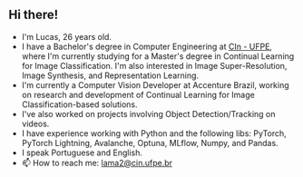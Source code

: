 ## Hi there! 

- I'm Lucas, 26 years old.
- I have a Bachelor's degree in Computer Engineering at [CIn - UFPE](https://cin.ufpe.br), where I'm currently studying for a Master's degree in Continual Learning for Image Classification. I'm also interested in Image Super-Resolution, Image Synthesis, and Representation Learning.
- I'm currently a Computer Vision Developer at Accenture Brazil, working on research and development of Continual Learning for Image Classification-based solutions.
- I've also worked on projects involving Object Detection/Tracking on videos.
- I have experience working with Python and the following libs: PyTorch, PyTorch Lightning, Avalanche, Optuna, MLflow, Numpy, and Pandas.
- I speak Portuguese and English.
- 📫 How to reach me: lama2@cin.ufpe.br
